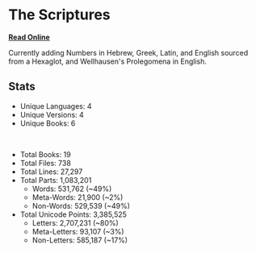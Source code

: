# The Scriptures

**[Read Online](https://r-neal-kelly.github.io/the_scriptures/)**

Currently adding Numbers in Hebrew, Greek, Latin, and English sourced from a Hexaglot, and Wellhausen's Prolegomena in English.

## Stats

- Unique Languages: 4
- Unique Versions: 4
- Unique Books: 6

<br>

- Total Books: 19
- Total Files: 738
- Total Lines: 27,297
- Total Parts: 1,083,201
    - Words: 531,762 (~49%)
    - Meta-Words: 21,900 (~2%)
    - Non-Words: 529,539 (~49%)
- Total Unicode Points: 3,385,525
    - Letters: 2,707,231 (~80%)
    - Meta-Letters: 93,107 (~3%)
    - Non-Letters: 585,187 (~17%)
